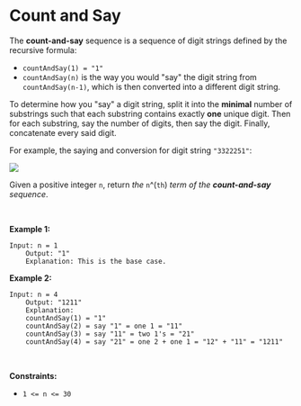 # Count and Say


The **count-and-say** sequence is a sequence of digit strings defined by
the recursive formula:

- `countAndSay(1) = "1"`
- `countAndSay(n)` is the way you would "say" the digit string from
  `countAndSay(n-1)`, which is then converted into a different digit
  string.

To determine how you "say" a digit string, split it into the **minimal**
number of substrings such that each substring contains exactly **one**
unique digit. Then for each substring, say the number of digits, then
say the digit. Finally, concatenate every said digit.

For example, the saying and conversion for digit string `"3322251"`:

![](https://assets.leetcode.com/uploads/2020/10/23/countandsay.jpg)

Given a positive integer `n`, return *the* `n`^(`th`) *term of the
**count-and-say** sequence*.

 

**Example 1:**

    Input: n = 1
        Output: "1"
        Explanation: This is the base case.
        

**Example 2:**

    Input: n = 4
        Output: "1211"
        Explanation:
        countAndSay(1) = "1"
        countAndSay(2) = say "1" = one 1 = "11"
        countAndSay(3) = say "11" = two 1's = "21"
        countAndSay(4) = say "21" = one 2 + one 1 = "12" + "11" = "1211"
        

 

**Constraints:**

- `1 <= n <= 30`
